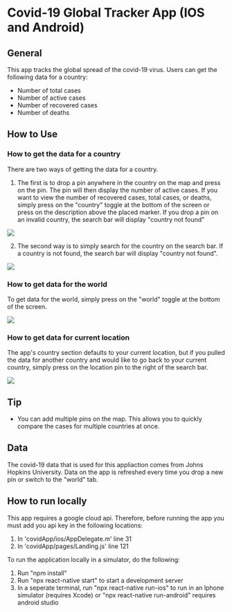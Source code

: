 # Covid-19 Global Tracker App (IOS and Android)

## General

This app tracks the global spread of the covid-19 virus. Users can get the following data for a country:

- Number of total cases
- Number of active cases
- Number of recovered cases
- Number of deaths

## How to Use

### How to get the data for a country

There are two ways of getting the data for a country.

1. The first is to drop a pin anywhere in the country on the map and press on the pin. The pin will then display the number of active cases. If you want to view the number of recovered cases, total cases, or deaths, simply press on the "country" toggle at the bottom of the screen or press on the description above the placed marker. If you drop a pin on an invalid country, the search bar will display "country not found"

<img src = "./readme_images/sim-pin.png">

2. The second way is to simply search for the country on the search bar. If a country is not found, the search bar will display "country not found".

<img src = "./readme_images/sim-country.png">

### How to get data for the world

To get data for the world, simply press on the "world" toggle at the bottom of the screen.

<img src = "./readme_images/sim-world.png">

### How to get data for current location

The app's country section defaults to your current location, but if you pulled the data for another country and would like to go back to your current country, simply press on the location pin to the right of the search bar.

<img src = "./readme_images/sim-current.png.png">

## Tip

- You can add multiple pins on the map. This allows you to quickly compare the cases for multiple countries at once.

## Data

The covid-19 data that is used for this appliaction comes from Johns Hopkins University. Data on the app is refreshed every time you drop a new pin or switch to the "world" tab.

## How to run locally

This app requires a google cloud api. Therefore, before running the app you must add you api key in the following locations:

1. In 'covidApp/ios/AppDelegate.m' line 31
2. In 'covidApp/pages/Landing.js' line 121

To run the application locally in a simulator, do the following:

1. Run "npm install"
2. Run "npx react-native start" to start a development server
3. In a seperate terminal, run "npx react-native run-ios" to run in an Iphone simulator (requires Xcode) or "npx react-native run-android" requires android studio
